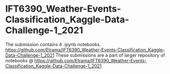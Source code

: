 # IFT6390_Weather-Events-Classification_Kaggle-Data-Challenge-1_2021
The submission contains 4 .ipynb notebooks.
https://github.com/Etrama/IFT6390_Weather-Events-Classification_Kaggle-Data-Challenge-1_2021
These submissions are a part of larger repository of notebooks @ https://github.com/Etrama/IFT6390_Weather-Events-Classification_Kaggle-Data-Challenge-1_2021
